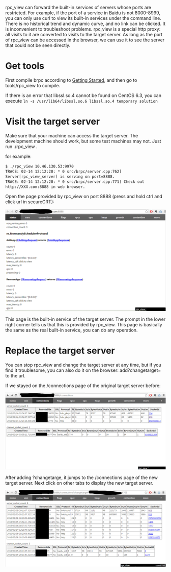 rpc_view can forward the built-in services of servers whose ports are restricted. For example, if the port of a service in Baidu is not 8000-8999, you can only use curl to view its built-in services under the command line. There is no historical trend and dynamic curve, and no link can be clicked. It is inconvenient to troubleshoot problems. rpc_view is a special http proxy: all visits to it are converted to visits to the target server. As long as the port of rpc_view can be accessed in the browser, we can use it to see the server that could not be seen directly.

# Get tools

First compile brpc according to [Getting Started](getting_started.md), and then go to tools/rpc_view to compile.

If there is an error that libssl.so.4 cannot be found on CentOS 6.3, you can execute `ln -s /usr/lib64/libssl.so.6 libssl.so.4 temporary solution`

# Visit the target server

Make sure that your machine can access the target server. The development machine should work, but some test machines may not. Just run ./rpc_view <server-address>.

for example:

```
$ ./rpc_view 10.46.130.53:9970
TRACE: 02-14 12:12:20: * 0 src/brpc/server.cpp:762] Server[rpc_view_server] is serving on port=8888.
TRACE: 02-14 12:12:20: * 0 src/brpc/server.cpp:771] Check out http://XXX.com:8888 in web browser.
```

Open the page provided by rpc_view on port 8888 (press and hold ctrl and click url in secureCRT):

![img](../images/rpc_view_1.png)

This page is the built-in service of the target server. The prompt in the lower right corner tells us that this is provided by rpc_view. This page is basically the same as the real built-in service, you can do any operation.

# Replace the target server

You can stop rpc_view and change the target server at any time, but if you find it troublesome, you can also do it on the browser: add?changetarget=<new-server-address> to the url.

If we stayed on the /connections page of the original target server before:

![img](../images/rpc_view_2.png)

After adding ?changetarge, it jumps to the /connections page of the new target server. Next click on other tabs to display the new target server.

![img](../images/rpc_view_3.png)